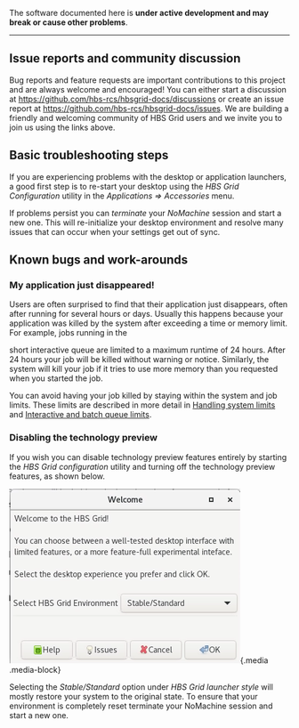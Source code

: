 The software documented here is **under active development and may break or cause other problems**. 

---

## Issue reports and community discussion

Bug reports and feature requests are important contributions to this project
and are always welcome and encouraged! You can either start a discussion
at <https://github.com/hbs-rcs/hbsgrid-docs/discussions> or create an issue
report at <https://github.com/hbs-rcs/hbsgrid-docs/issues>. We are building a
friendly and welcoming community of HBS Grid users and we invite you to
join us using the links above.

## Basic troubleshooting steps

If you are experiencing problems with the desktop or application
launchers, a good first step is to re-start your desktop using the
*HBS Grid Configuration* utility in the *Applications => Accessories* menu.

If problems persist you can *terminate* your *NoMachine* session and start a new one. 
This will re-initialize your desktop environment and resolve many issues that can occur when your
settings get out of sync.

## Known bugs and work-arounds

### My application just disappeared!

Users are often surprised to find that their application just
disappears, often after running for several hours or days. Usually this
happens because your application was killed by the system after
exceeding a time or memory limit. For example, jobs running in the

short interactive queue are limited to a maximum runtime of 24 hours.
After 24 hours your job will be killed without warning or notice.
Similarly, the system will kill your job if it tries to use more memory
than you requested when you started the job.

You can avoid having your job killed by staying within the system and
job limits. These limits are described in more detail in 
[Handling system limits](menulaunch.md#handling-system-limits) and
[Interactive and batch queue limits](commandline.md##interactive-and-batch-queue-limits).

### Disabling the technology preview

If you wish you can disable technology preview features entirely by
starting the *HBS Grid configuration* utility and turning off the technology preview
features, as shown below.

![](imgs/GridConfigReset.png){.media .media-block}

Selecting the *Stable/Standard* option under *HBS Grid launcher style*
will mostly restore your system to the original state. To ensure that your 
environment is completely reset terminate your NoMachine session and start a new one.
